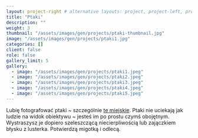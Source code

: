 ```yaml
---
layout: project-right # alternative layouts: project, project-left, project-right, project-top
title: "Ptaki"
description: ""
weight: 3
thumbnail: "/assets/images/gen/projects/ptaki-thumbnail.jpg"
image: "/assets/images/gen/projects/ptaki1.jpg"
categories: []
client: false
role: false
gallery_limit: 5
gallery:
  - image: "/assets/images/gen/projects/ptaki1.jpeg"
  - image: "/assets/images/gen/projects/ptaki2.jpeg"
  - image: "/assets/images/gen/projects/ptaki3.jpeg"
  - image: "/assets/images/gen/projects/ptaki4.jpeg"
  - image: "/assets/images/gen/projects/ptaki5.jpeg"
---
```


Lubię fotografować ptaki ~ szczególnie [te miejskie](https://www.instagram.com/miejskieptaszki). Ptaki nie uciekają jak ludzie na widok obiektywu ~ jesteś im po prostu czymś obojętnym. Wystraszysz je dopiero szeleszczącą niecierpliwością lub zajączkiem błysku z lusterka. Potwierdzą migotką i odlecą.